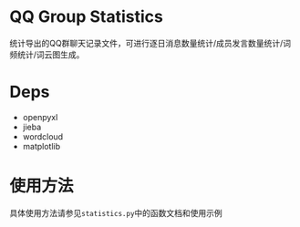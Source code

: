 # QQ Group Statistics
统计导出的QQ群聊天记录文件，可进行逐日消息数量统计/成员发言数量统计/词频统计/词云图生成。

# Deps
- openpyxl
- jieba
- wordcloud
- matplotlib

# 使用方法
具体使用方法请参见`statistics.py`中的函数文档和使用示例